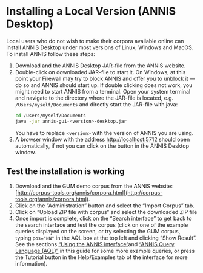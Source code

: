 # Installing a Local Version (ANNIS Desktop)

Local users who do not wish to make their corpora available online can install ANNIS 
Desktop under  most   versions   of  Linux,   Windows and  MacOS. 
To install ANNIS follow these steps:

1. Download and the ANNIS Desktop JAR-file from the ANNIS website.
2. Double-click on downloaded JAR-file to start it. 
   On Windows, at this point your Firewall may try to block ANNIS and offer you to unblock it — do so and ANNIS should start up.
   If double clicking does not work, you might need to start ANNIS from a terminal.
   Open your system terminal and navigate to the directory where the JAR-file is located, e.g. `/Users/myself/Documents` and directly start the JAR-file with java:
   ```bash
   cd /Users/myself/Documents
   java -jar annis-gui-<version>-desktop.jar
   ```
   You have to replace `<version>` with the version of ANNIS you are using.
3. A browser window with the address <http://localhost:5712> should open automatically, if not you can click on the button in the ANNIS Desktop window.

## Test the installation is working

1. Download and the GUM demo corpus from the ANNIS website:
[http://corpus-tools.org/annis/corpora.html](http://corpus-tools.org/annis/corpora.html).
2. Click on the “Administration” button and select the “Import Corpus” tab.
3. Click on “Upload ZIP file with corpus“ and select the downloaded ZIP file
4. Once import is complete, click on the “Search interface” to get back to the search interface and test the corpus (click
on one of the example queries displayed on the screen, or try selecting the
GUM corpus, typing `pos="NN"` in the AQL box at the top left and clicking
“Show Result”. See the sections [“Using the ANNIS interface”](interface.md)and [“ANNIS Query Language (AQL)”](aql.md) in this guide for some more example queries, or press the Tutorial button in the
Help/Examples tab of the interface for more information).
